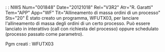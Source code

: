  :  : NWS Num="001848" Date="20121018" Rel="V3R2" Atr="R. Garatti" Tem="APP" App="WF" Tit="Allineamento di massa ordini di un processo" Sts="20"
È stato creato un programma, WFUTX03, per lanciare l'allineamento di massa degli ordini di un certo processo.
Può essere lanciato in interattivo (call con richiesta del processo) oppure schedulato (processo passato come parametro).

Pgm creati :  WFUTX03
